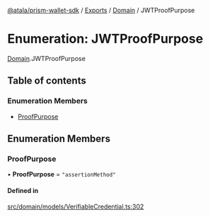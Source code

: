 [@atala/prism-wallet-sdk](../README.md) / [Exports](../modules.md) / [Domain](../modules/Domain.md) / JWTProofPurpose

# Enumeration: JWTProofPurpose

[Domain](../modules/Domain.md).JWTProofPurpose

## Table of contents

### Enumeration Members

- [ProofPurpose](Domain.JWTProofPurpose.md#proofpurpose)

## Enumeration Members

### ProofPurpose

• **ProofPurpose** = ``"assertionMethod"``

#### Defined in

[src/domain/models/VerifiableCredential.ts:302](https://github.com/hyperledger/identus-edge-agent-sdk-ts/blob/70efa8b16122ab132f36ab1c9f2ac30b3a4b3176/src/domain/models/VerifiableCredential.ts#L302)

